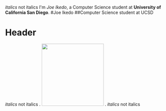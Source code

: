 *italics* not italics 
I'm *Joe Ikedo*, a Computer Science student at **University of California San Diego**.
#Joe Ikedo
##Computer Science student at UCSD
# Header
*italics* not italics 
.  <img src="https://i.imgur.com/b2NfWGM.jpg" width="200" height="200"> .
*italics* not italics 